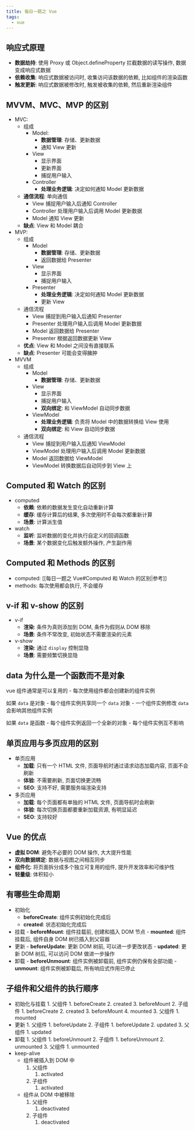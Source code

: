 ```yaml
---
title: 每日一题之 Vue
tags:
  - vue
---
```

## 响应式原理

- **数据劫持**: 使用 Proxy 或 Object.defineProperty 拦截数据的读写操作, 数据变成响应式数据
- **依赖收集**: 响应式数据被访问时, 收集访问该数据的依赖, 比如组件的渲染函数
- **触发更新**: 响应式数据被修改时, 触发被收集的依赖, 然后重新渲染组件

## MVVM、MVC、MVP 的区别

- MVC:
	- 组成
		- Model: 
			- **数据管理**: 存储、更新数据
			- 通知 View 更新
		- View
			- 显示界面
			- 更新界面
			- 捕捉用户输入
		- Controller
			- **处理业务逻辑**: 决定如何通知 Model 更新数据
	- **通信流程**: 单向通信 
		- View 捕捉用户输入后通知 Controller
		- Controller 处理用户输入后调用 Model 更新数据
		- Model 通知 View 更新
	- **缺点**: View 和 Model 耦合
- MVP:
	- 组成
		- Model 
			- **数据管理**: 存储、更新数据
			- 返回数据给 Presenter
		- View
			- 显示界面
			- 捕捉用户输入
		- Presenter
			- **处理业务逻辑**: 决定如何通知 Model 更新数据
			- 更新 View
	- 通信流程
		- View 捕捉到用户输入后通知 Presenter
		- Presenter 处理用户输入后调用 Model 更新数据
		- Model 返回数据给 Presenter
		- Presenter 根据返回数据更新 View
	- **优点**: View 和 Model 之间没有直接联系
	- **缺点**: Presenter 可能会变得臃肿
- MVVM
	- 组成
		- Model
			- **数据管理**: 存储、更新数据
		- View
			- 显示界面
			- 捕捉用户输入
			- **双向绑定**: 和 ViewModel 自动同步数据
		- ViewModel
			- **处理业务逻辑**: 负责将 Model 中的数据转换给 View 使用
			- **双向绑定**: 和 View 自动同步数据
	- 通信流程
		- View 捕捉到用户输入后通知 ViewModel
		- ViewModel 处理用户输入后调用 Model 更新数据
		- Model 返回数据给 ViewModel
		- ViewModel 转换数据后自动同步到 View 上

## Computed 和 Watch 的区别

- computed
	- **依赖**: 依赖的数据发生变化自动重新计算
	- **缓存**: 缓存计算后的结果, 多次使用时不会每次都重新计算
	- **场景**: 计算派生值
- watch
	- **监听**: 监听数据的变化并执行自定义的回调函数
	- **场景**: 某个数据变化后触发额外操作, 产生副作用

## Computed 和 Methods 的区别

- computed: [[每日一题之 Vue#Computed 和 Watch 的区别|参考]]
- methods: 每次使用都会执行, 不会缓存

## v-if 和 v-show 的区别

- v-if
	- **渲染**: 条件为真则添加到 DOM, 条件为假则从 DOM 移除
	- **场景**: 条件不常改变, 初始状态不需要渲染的元素
- v-show
	- **渲染**: 通过 `display` 控制显隐
	- **场景**: 需要频繁切换显隐

## data 为什么是一个函数而不是对象

vue 组件通常是可以复用的 - 每次使用组件都会创建新的组件实例

如果 `data` 是对象 - 每个组件实例共享同一个 `data` 对象 - 一个组件实例修改 `data` 会影响其他组件实例

如果 `data` 是函数 - 每个组件实例返回一个全新的对象 - 每个组件实例互不影响

## 单页应用与多页应用的区别

- 单页应用
	- **加载**: 只有一个 HTML 文件, 页面导航时通过请求动态加载内容, 页面不会刷新
	- **体验**: 不需要刷新, 页面切换更流畅
	- **SEO**: 支持不好, 需要服务端渲染支持
- 多页应用
	- **加载**: 每个页面都有单独的 HTML 文件, 页面导航时会刷新
	- **体验**: 每次切换页面都要重新加载资源, 有明显延迟
	- **SEO**: 支持较好

## Vue 的优点

- **虚拟 DOM**: 避免不必要的 DOM 操作, 大大提升性能
- **双向数据绑定**: 数据与视图之间相互同步
- **组件化**: 将页面拆分成多个独立可复用的组件, 提升开发效率和可维护性
- **轻量级**: 体积较小

## 有哪些生命周期

- 初始化
	- **beforeCreate**: 组件实例初始化完成后
	- **created**: 状态初始化完成后
- 挂载
      - **beforeMount**: 组件挂载前, 创建和插入 DOM 节点
      - **mounted**: 组件挂载后, 组件自身 DOM 树已插入到父容器
- 更新
      - **beforeUpdate**: 更新 DOM 树前, 可以进一步更改状态
      - **updated**: 更新 DOM 树后, 可以访问 DOM 做进一步操作
- 卸载
      - **beforeUnmount**: 组件实例被卸载前, 组件实例仍保有全部功能
      - **unmount**: 组件实例被卸载后, 所有响应式作用已停止

## 子组件和父组件的执行顺序

- 初始化与挂载
      1. 父组件
         1. beforeCreate
         2. created
         3. beforeMount
      2. 子组件
         1. beforeCreate
         2. created
         3. beforeMount
         4. mounted
      3. 父组件
         1. mounted
- 更新
      1. 父组件
         1. beforeUpdate
      2. 子组件
         1. beforeUpdate
         2. updated
      3. 父组件
         1. updated
- 卸载
      1. 父组件
         1. beforeUnmount
      2. 子组件
         1. beforeUnmount
         2. unmounted
      3. 父组件
         1. unmounted
- keep-alive
	- 组件被插入到 DOM 中
		1. 父组件
			1. activated
	    2. 子组件
	         1. activated
	- 组件从 DOM 中被移除
	    1. 父组件
	         1. deactivated
		2. 子组件
	         1. deactivated
